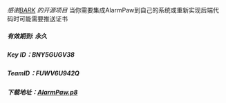 
 *感谢[BARK](https://github.com/Finb/Bark) 的开源项目*
当你需要集成AlarmPaw到自己的系统或重新实现后端代码时可能需要推送证书
 
##### 有效期到: *永久*
##### Key ID：*BNY5GUGV38*
##### TeamID：*FUWV6U942Q*
##### 下载地址：[AlarmPaw.p8](https://github.com/tsaohe/AlarmPawServer/releases/download/v1.5/AlarmPaw.p8)